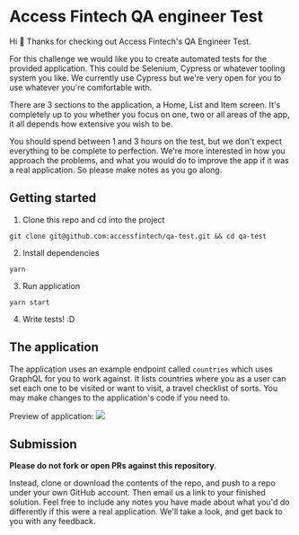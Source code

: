 # Access Fintech QA engineer Test

Hi 👋 Thanks for checking out Access Fintech's QA Engineer Test.

For this challenge we would like you to create automated tests for the provided application. This could be Selenium, Cypress or whatever tooling system you like. We currently use Cypress but we're very open for you to use whatever you're comfortable with.

There are 3 sections to the application, a Home, List and Item screen. It's completely up to you whether you focus on one, two or all areas of the app, it all depends how extensive you wish to be.

You should spend between 1 and 3 hours on the test, but we don't expect everything to be complete to perfection. We're more interested in how you approach the problems, and what you would do to improve the app if it was a real application. So please make notes as you go along.

## Getting started

1. Clone this repo and cd into the project

```
git clone git@github.com:accessfintech/qa-test.git && cd qa-test
```

2. Install dependencies

```
yarn
```

3. Run application

```
yarn start
```

4. Write tests! :D

## The application

The application uses an example endpoint called `countries` which uses GraphQL for you to work against. It lists countries where you as a user can set each one to be visited or want to visit, a travel checklist of sorts. You may make changes to the application's code if you need to.

Preview of application:
![](./preview.gif)

## Submission

**Please do not fork or open PRs against this repository**.

Instead, clone or download the contents of the repo, and push to a repo under your own GitHub account. Then email us a link to your finished solution. Feel free to include any notes you have made about what you'd do differently if this were a real application. We'll take a look, and get back to you with any feedback.
